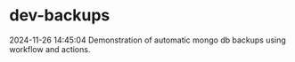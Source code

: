 # dev-backups
2024-11-26 14:45:04 Demonstration of automatic mongo db backups using workflow and actions.
